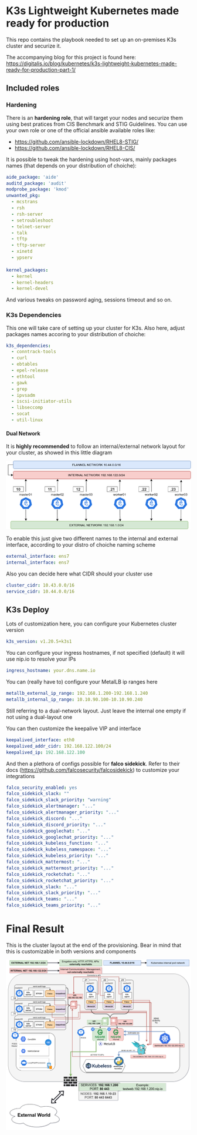 # K3s Lightweight Kubernetes made ready for production

This repo contains the playbook needed to set up an on-premises K3s cluster and securize it.

The accompanying blog for this project is found here: https://digitalis.io/blog/kubernetes/k3s-lightweight-kubernetes-made-ready-for-production-part-1/

## Included roles

### Hardening

There is an **hardening role**, that will target your nodes and securize them using best pratices from CIS Benchmark and STIG Guidelines.
You can use your own role or one of the official ansible available roles like:

- https://github.com/ansible-lockdown/RHEL8-STIG/
- https://github.com/ansible-lockdown/RHEL8-CIS/

It is possible to tweak the hardening using host-vars, mainly packages names (that depends on your distribution of choiche):

```yaml
aide_package: 'aide'
auditd_package: 'audit'
modprobe_package: 'kmod'
unwanted_pkg:
  - mcstrans
  - rsh
  - rsh-server
  - setroubleshoot
  - telnet-server
  - talk
  - tftp
  - tftp-server
  - xinetd
  - ypserv

kernel_packages:
  - kernel
  - kernel-headers
  - kernel-devel
```

And various tweaks on password aging, sessions timeout and so on.

### K3s Dependencies

This one will take care of setting up your cluster for K3s. Also here, adjust packages names accoring to your distribution of choiche:

```yaml
k3s_dependencies:
  - conntrack-tools
  - curl
  - ebtables
  - epel-release
  - ethtool
  - gawk
  - grep
  - ipvsadm
  - iscsi-initiator-utils
  - libseccomp
  - socat
  - util-linux
```

#### Dual Network

It is **highly recommended** to follow an internal/external network layout for your cluster, as showed in this little diagram

![layout](./pics/network-layout.png)

To enable this just give two different names to the internal and external interface, according to your distro of choiche naming scheme

```yaml
external_interface: ens7
internal_interface: ens7
```

Also you can decide here what CIDR should your cluster use

```yaml
cluster_cidr: 10.43.0.0/16
service_cidr: 10.44.0.0/16
```

## K3s Deploy

Lots of customization here, you can configure your Kubernetes cluster version

```yaml
k3s_version: v1.20.5+k3s1
```

You can configure your ingress hostnames, if not specified (default) it will use nip.io to resolve your IPs

```yaml
ingress_hostname: your.dns.name.io
```

You can (really have to) configure your MetalLB ip ranges here

```yaml
metallb_external_ip_range: 192.168.1.200-192.168.1.240
metallb_internal_ip_range: 10.10.90.100-10.10.90.240
```

Still referring to a dual-network layout. Just leave the internal one empty if not using a dual-layout one

You can then customize the keepalive VIP and interface

```yaml
keepalived_interface: eth0
keepalived_addr_cidr: 192.168.122.100/24
keepalived_ip: 192.168.122.100
```

And then a plethora of configs possible for **falco sidekick**. Refer to their docs (https://github.com/falcosecurity/falcosidekick) to customize your integrations

```yaml
falco_security_enabled: yes
falco_sidekick_slack: ""
falco_sidekick_slack_priority: "warning"
falco_sidekick_alertmanager: "..."
falco_sidekick_alertmanager_priority: "..."
falco_sidekick_discord: "..."
falco_sidekick_discord_priority: "..."
falco_sidekick_googlechat: "..."
falco_sidekick_googlechat_priority: "..."
falco_sidekick_kubeless_function: "..."
falco_sidekick_kubeless_namespace: "..."
falco_sidekick_kubeless_priority: "..."
falco_sidekick_mattermost: "..."
falco_sidekick_mattermost_priority: "..."
falco_sidekick_rocketchat: "..."
falco_sidekick_rocketchat_priority: "..."
falco_sidekick_slack: "..."
falco_sidekick_slack_priority: "..."
falco_sidekick_teams: "..."
falco_sidekick_teams_priority: "..."
```

# Final Result

This is the cluster layout at the end of the provisioning. Bear in mind that this is customizable in both versions and components

![layout](./pics/cluster-scheme.png)
